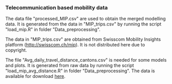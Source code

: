 ### Telecommunication based mobility data

The data file "processed_MIP.csv" are used to obtain the merged modelling data.
It is generated from the data in "MIP_trips.csv" by running the script "load_mip.R" in folder "Data_preprocessing".

The data in "MIP_trips.csv" are obtained from Swisscom Mobility Insights platform (http://swisscom.ch/mip). It is not distributed here due to copyright.


The file "Avg_daily_travel_distance_cantons.csv" is needed for some models and plots.
It is generated from raw data by running the script "load_mip_avg_distance.R" in folder "Data_preprocessing".
The data is available for download [here](https://opendata.swisscom.com/explore/dataset/covid-19-tagliche-reiseaktivitat-in-der-schweiz-februar-mai-2020-de/information/?disjunctive.home_area).
